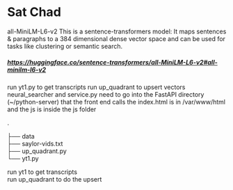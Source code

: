 # Sat Chad

all-MiniLM-L6-v2
This is a sentence-transformers model: It maps sentences & paragraphs to a 384 dimensional dense vector space and can be used for tasks like clustering or semantic search.

##### https://huggingface.co/sentence-transformers/all-MiniLM-L6-v2#all-minilm-l6-v2


run yt1.py to get transcripts
run up_quadrant to upsert vectors
neural_searcher and service.py need to go into the FastAPI directory (~/python-server) that the front end calls
the index.html is in /var/www/html and the js is inside the js folder

.

├── data<br>
├── saylor-vids.txt<br>
├── up_quadrant.py<br>
└── yt1.py<br>

run yt1 to get transcripts<br>
run up_quadrant to do the upsert
